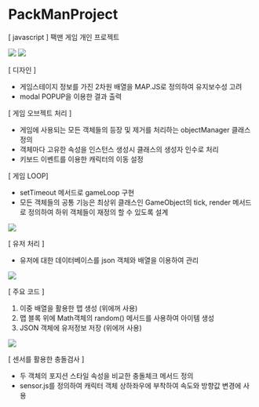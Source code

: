 # PackManProject
[ javascript ] 팩맨 게임 개인 프로젝트

<img src="https://postfiles.pstatic.net/MjAxOTA1MDlfODAg/MDAxNTU3MzI4OTQ1NzQz.3M3-hgyLE94d3KrYOU44OpwdIt2VtZD92SMX74mK_OEg.mzkkn2rhS9ZG6eT9bU0aqTK4IpCzu_fdxIVXDdRMSnkg.PNG.kwjing93/PACKMAN1.png?type=w966">


<img src="https://postfiles.pstatic.net/MjAxOTA1MDlfMTYg/MDAxNTU3MzI4OTQ3MTYw.uma9ZVs-WzMaCZD7Wh0mALyI3jTUnT_kDlwcv7AS8aEg.bDwaiMdHeKnQDLIAnBmZoQ5QxQZtrWnB4hnkwEkPYXUg.PNG.kwjing93/PACKMAN2-1.png?type=w966">

[ 디자인 ]
- 게임스테이지 정보를 가진 2차원 배열을 MAP.JS로 정의하여 유지보수성 고려
- modal POPUP을 이용한 결과 출력

[ 게임 오브젝트 처리 ]
- 게임에 사용되는 모든 객체들의 등장 및 제거를 처리하는 objectManager 클래스 정의
- 객체마다 고유한 속성을 인스턴스 생성시 클래스의 생성자 인수로 처리
- 키보드 이벤트를 이용한 캐릭터의 이동 설정

[ 게임 LOOP]
- setTimeout 메서드로 gameLoop 구현
- 모든 객체들의 공통 기능은 최상위 클래스인 GameObject의 tick, render 메서드로 정의하여 하위 객체들이 재정의 할 수 있도록 설계

<img src="https://postfiles.pstatic.net/MjAxOTA1MDlfMjk3/MDAxNTU3MzI4OTQ5NTA4.jxIL8OI035VG00-yI_D4F0-Cn_XhMmxPamUAMdhS3-og.A8aux9pTaQC4nt7F8uVdgf3A4DR8mB_wiRsY-0K6d7wg.PNG.kwjing93/PACKMAN2-2.png?type=w966">


[ 유저 처리 ]
- 유저에 대한 데이터베이스를 json 객체와 배열을 이용하여 관리

<img src="https://postfiles.pstatic.net/MjAxOTA1MDlfMjAx/MDAxNTU3MzI4OTUxNzkx.b7TvbojLec5GK0T9nn6dNtOXj6dCIMJwTtSS4aV0wPsg.RWLDaKacFHBOQN-8pPXKDgWRbkYJC77_FDQywi12UK4g.PNG.kwjing93/PACKMAN3-1.png?type=w966">

[ 주요 코드 ]

1) 이중 배열을 활용한 맵 생성 (위에꺼 사용)
2) 맵 블록 위에 Math객체의 random() 메서드를 사용하여 아이템 생성 
3) JSON 객체에 유저정보 저장 (위에꺼 사용)



<img src="https://postfiles.pstatic.net/MjAxOTA1MDlfMjY1/MDAxNTU3MzI4OTUzNDYx.i16bP_zra8i8hO3IRmd1F8ab9tVXxl-IaUCFms0fRBIg.5Xh5h9XlS4C3Nt-HNyBhK6BeX0tWDi35ZjBONfwHs3og.PNG.kwjing93/PACKMAN4.png?type=w966">

[ 센서를 활용한 충돌검사 ]

- 두 객체의 포지션 스타일 속성을 비교한 충돌체크 메서드 정의
- sensor.js를 정의하여 캐릭터 객체 상하좌우에 부착하여 속도와 방향값 변경에 사용

